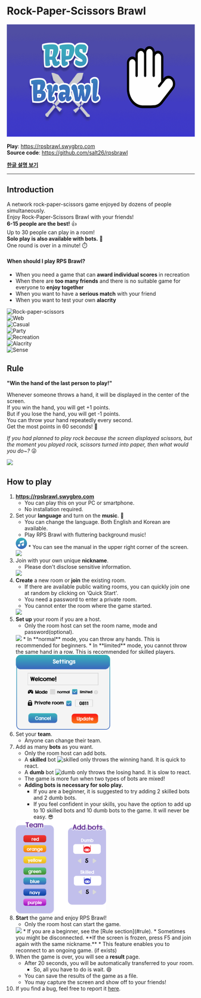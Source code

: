 # Rock-Paper-Scissors Brawl
<img src="./client/public/RPS%20Brawl_logo_animated.gif" height=300>

**Play**: https://rpsbrawl.swygbro.com  
**Source code**: https://github.com/salt26/rpsbrawl

**[한글 설명 보기](./README_Kor.md)**

---

## Introduction
A network rock-paper-scissors game enjoyed by dozens of people simultaneously.  
Enjoy Rock-Paper-Scissors Brawl with your friends!  
**6-15 people are the best!** 👍  
Up to 30 people can play in a room!  
**Solo play is also available with bots.** 🤖  
One round is over in a minute! ⏱️

#### When should I play RPS Brawl?
* When you need a game that can **award individual scores** in recreation
* When there are **too many friends** and there is no suitable game for everyone to **enjoy together**
* When you want to have a **serious match** with your friend
* When you want to test your own **alacrity**

![Rock-paper-scissors](https://img.shields.io/badge/-rock--paper--scissors-3A8EBC)  
![Web](https://img.shields.io/badge/-web%20game-564BA2)  
![Casual](https://img.shields.io/badge/-casual%20game-564BA2)  
![Party](https://img.shields.io/badge/-party%20game-564BA2)  
![Recreation](https://img.shields.io/badge/-recreational%20game-564BA2)  
![Alacrity](https://img.shields.io/badge/-alacrity-F93F15)  
![Sense](https://img.shields.io/badge/-sense-F93F15)

## Rule
**"Win the hand of the last person to play!"**

Whenever someone throws a hand, it will be displayed in the center of the screen.  
If you win the hand, you will get +1 points.  
But if you lose the hand, you will get -1 points.  
You can throw your hand repeatedly every second.  
Get the most points in 60 seconds! 🤩

*If you had planned to play rock because the screen displayed scissors, but the moment you played rock, scissors turned into paper, then what would you do~?* 😜

<img src="./client/src/assets/images/step6.png" height=200>

## How to play
1. **https://rpsbrawl.swygbro.com**
   * You can play this on your PC or smartphone.
   * No installation required.
2. Set your **language** and turn on the **music**. 🎵
   * You can change the language. Both English and Korean are available.
   * Play RPS Brawl with fluttering background music!  
   <img src="./client/src/assets/images/music_on.png" height=30>
   * You can see the manual in the upper right corner of the screen.  
   <img src="./client/src/assets/images/question.svg" height=30>
3. Join with your own unique **nickname**.
   * Please don't disclose sensitive information.  
   <img src="./client/src/assets/images/step1.png" height=150>
4. **Create** a new room or **join** the existing room.
   * If there are available public waiting rooms, you can quickly join one at random by clicking on 'Quick Start'.
   * You need a password to enter a private room.
   * You cannot enter the room where the game started.  
   <img src="./client/src/assets/images/step2.png" height=250>
5. **Set up** your room if you are a host.
   * Only the room host can set the room name, mode and password(optional).  
   <img src="./client/src/assets/images/lock_black.svg" height=30>
   * In **normal** mode, you can throw any hands. This is recommended for beginners.
   * In **limited** mode, you cannot throw the same hand in a row. This is recommended for skilled players.  
   <img src="./client/src/assets/images/step3.png" height=200>
6. Set your **team**.
   * Anyone can change their team.
7. Add as many **bots** as you want.
   * Only the room host can add bots. 
   * A **skilled** bot ![skilled](./client/src/assets/images/skilled.svg) only throws the winning hand. It is quick to react.
   * A **dumb** bot ![dumb](./client/src/assets/images/dumb.svg) only throws the losing hand. It is slow to react.
   * The game is more fun when two types of bots are mixed!
   * **Adding bots is necessary for solo play.**
     * If you are a beginner, it is suggested to try adding 2 skilled bots and 2 dumb bots.
     * If you feel confident in your skills, you have the option to add up to 10 skilled bots and 10 dumb bots to the game. It will never be easy. 😎  
   <img src="./client/src/assets/images/step4.png" height=250>
8. **Start** the game and enjoy RPS Brawl!
   * Only the room host can start the game.  
   <img src="./client/src/assets/images/step5.png" height=30>
   * If you are a beginner, see the [Rule section](#rule).
   * Sometimes you might be disconnected. **If the screen is frozen, press F5 and join again with the same nickname.**
     * This feature enables you to reconnect to an ongoing game. (if exists)
9. When the game is over, you will see a **result** page.
   * After 20 seconds, you will be automatically transferred to your room.
     * So, all you have to do is wait. 😄
   * You can save the results of the game as a file.
   * You may capture the screen and show off to your friends!
10. If you find a bug, feel free to report it [here](https://github.com/salt26/rpsbrawl/issues).

